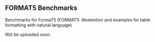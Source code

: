 ## FORMAT5 Benchmarks
Benchmarks for FormaT5 (FORMAT5: Abstention and examples for table formatting with natural language)

Will be uploaded soon.